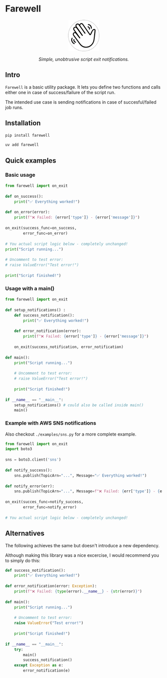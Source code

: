 # Farewell

<p align="center">
    <a href="https://dmschauer.github.io/farewell">
        <img src="img/farewell_icon_white_border.png" style="padding: 0px 10px; width: 100px;"/>
    </a>
</p>
<p align="center">
    <em>
    Simple, unobtrusive script exit notifications.
    </em>
</p>

## Intro

`Farewell` is a basic utility package. It lets you define two functions and calls either one in case of success/failure of the script run.

The intended use case is sending notifications in case of succesful/failed job runs.


## Installation

```python
pip install farewell
```

```python
uv add farewell
```

## Quick examples

### Basic usage

```python
from farewell import on_exit

def on_success():
    print("✅ Everything worked!")

def on_error(error):
    print(f"❌ Failed: {error['type']} - {error['message']}")

on_exit(success_func=on_success,
        error_func=on_error)

# You actual script logic below - completely unchanged!
print("Script running...")

# Uncomment to test error:
# raise ValueError("Test error!")

print("Script finished!")
```

### Usage with a main()

```python
from farewell import on_exit

def setup_notifications() :
    def success_notification():
        print("✅ Everything worked!")
    
    def error_notification(error):
        print(f"❌ Failed: {error['type']} - {error['message']}")

    on_exit(success_notification, error_notification)

def main():
    print("Script running...")
    
    # Uncomment to test error:
    # raise ValueError("Test error!")
    
    print("Script finished!")

if __name__ == "__main__":
    setup_notifications() # could also be called inside main()
    main()
```

### Example with AWS SNS notifications

Also checkout `./examples/sns.py` for a more complete example.

```python
from farewell import on_exit
import boto3

sns = boto3.client('sns')

def notify_success():
    sns.publish(TopicArn="...", Message="✅ Everything worked!")

def notify_error(err):
    sns.publish(TopicArn="...", Message=f"❌ Failed: {err['type']} - {err['message']}")

on_exit(succes_func=notify_success,
        error_func=notify_error)

# You actual script logic below - completely unchanged!
```

## Alternatives

The following achieves the same but doesn't introduce a new dependency.

Although making this library was a nice excercise, I would recommend you to simply do this:

```python
def success_notification():
    print("✅ Everything worked!")

def error_notification(error: Exception):
    print(f"❌ Failed: {type(error).__name__} - {str(error)}")

def main():
    print("Script running...")
    
    # Uncomment to test error:
    raise ValueError("Test error!")
    
    print("Script finished!")

if __name__ == "__main__":
    try:
        main()
        success_notification()
    except Exception as e:
        error_notification(e)

```
